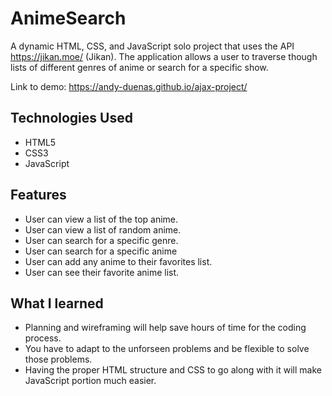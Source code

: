 # AnimeSearch

A dynamic HTML, CSS, and JavaScript solo project that uses the API https://jikan.moe/ (Jikan). The application allows a user to traverse though lists of different genres of anime or search for a specific show.

Link to demo: https://andy-duenas.github.io/ajax-project/

## Technologies Used
* HTML5
* CSS3
* JavaScript

## Features
* User can view a list of the top anime.
* User can view a list of random anime.
* User can search for a specific genre.
* User can search for a specific anime
* User can add any anime to their favorites list.
* User can see their favorite anime list.

## What I learned
* Planning and wireframing will help save hours of time for the coding process.
* You have to adapt to the unforseen problems and be flexible to solve those problems.
* Having the proper HTML structure and CSS to go along with it will make JavaScript portion much easier.
